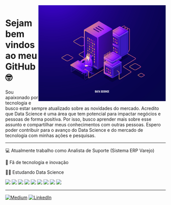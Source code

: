 <img src="banner.jpg" width="400px" align="right">

# Sejam bem vindos ao meu GitHub 🤓
Sou apaixonado por tecnologia e busco estar sempre atualizado sobre as novidades do mercado. Acredito que Data Science é uma área que tem potencial para impactar negócios e pessoas de forma positiva. Por isso, busco aprender mais sobre esse assunto e compartilhar meus conhecimentos com outras pessoas. Espero poder contribuir para o avanço do Data Science e do mercado de tecnologia com minhas ações e pesquisas.

---

💻 Atualmente trabalho como Analista de Suporte (Sistema ERP Varejo)

💙 Fã de tecnologia e inovação

👩‍💻 Estudando Data Science


<div>
<img src="https://cdn.jsdelivr.net/gh/devicons/devicon/icons/python/python-original-wordmark.svg" width="50px" />
<img src="https://cdn.jsdelivr.net/gh/devicons/devicon/icons/vscode/vscode-original-wordmark.svg" width="50px" />
<img src="https://cdn.jsdelivr.net/gh/devicons/devicon/icons/pandas/pandas-original-wordmark.svg" width="50px" />
<img src="https://cdn.jsdelivr.net/gh/devicons/devicon/icons/mongodb/mongodb-original-wordmark.svg" width="50px"/>
<img src="https://cdn.jsdelivr.net/gh/devicons/devicon/icons/postgresql/postgresql-original-wordmark.svg" width="50px" />
<img src="https://cdn.jsdelivr.net/gh/devicons/devicon/icons/microsoftsqlserver/microsoftsqlserver-plain-wordmark.svg" width="50px" />
<img src="https://cdn.jsdelivr.net/gh/devicons/devicon/icons/github/github-original-wordmark.svg" width="50px"/>
<img src="https://cdn.jsdelivr.net/gh/devicons/devicon/icons/numpy/numpy-original-wordmark.svg" width="50px" />
<img src="https://cdn.jsdelivr.net/gh/devicons/devicon/icons/tensorflow/tensorflow-original-wordmark.svg" width="50px"/>
</div>

---

[![Medium](https://img.shields.io/badge/Medium-12100E?style=for-the-badge&logo=medium&logoColor=white)](https://medium.com/@csantos.alan)
[![LinkedIn](https://img.shields.io/badge/linkedin-%230077B5.svg?style=for-the-badge&logo=linkedin&logoColor=white)](www.linkedin.com/in/csantos-alan)

